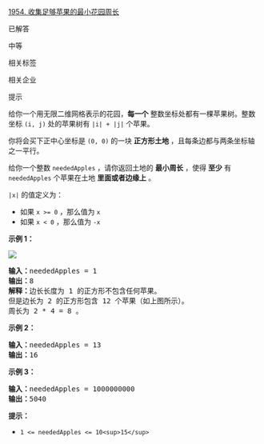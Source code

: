 [1954. 收集足够苹果的最小花园周长](https://leetcode.cn/problems/minimum-garden-perimeter-to-collect-enough-apples/)

已解答

中等

相关标签

相关企业

提示

给你一个用无限二维网格表示的花园，**每一个** 整数坐标处都有一棵苹果树。整数坐标 `(i, j)` 处的苹果树有 `|i| + |j|` 个苹果。

你将会买下正中心坐标是 `(0, 0)` 的一块 **正方形土地** ，且每条边都与两条坐标轴之一平行。

给你一个整数 `neededApples` ，请你返回土地的 **最小周长** ，使得 **至少** 有 `neededApples` 个苹果在土地  **里面或者边缘上** 。

`|x|` 的值定义为：

* 如果 `x >= 0` ，那么值为 `x`
* 如果 `x < 0` ，那么值为 `-x`

**示例 1：**

![](https://pic.leetcode-cn.com/1627790803-qcBKFw-image.png)

<pre><b>输入：</b>neededApples = 1
<b>输出：</b>8
<b>解释：</b>边长长度为 1 的正方形不包含任何苹果。
但是边长为 2 的正方形包含 12 个苹果（如上图所示）。
周长为 2 * 4 = 8 。
</pre>

**示例 2：**

<pre><b>输入：</b>neededApples = 13
<b>输出：</b>16
</pre>

**示例 3：**

<pre><b>输入：</b>neededApples = 1000000000
<b>输出：</b>5040
</pre>

**提示：**

* `1 <= neededApples <= 10<sup>15</sup>`
